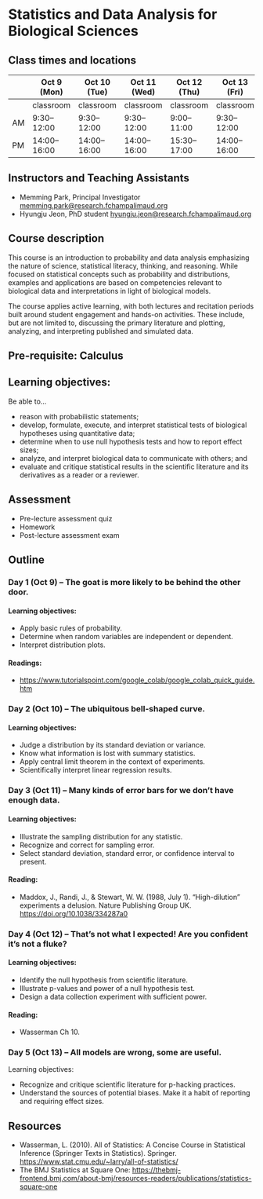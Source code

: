 # Statistics and Data Analysis for Biological Sciences

## Class times and locations

|           | Oct 9 (Mon)  | Oct 10 (Tue) | Oct 11 (Wed) | Oct 12 (Thu) | Oct 13 (Fri) |
| --------- | ------------ | ------------ | ------------ | ------------ | ------------ |
|  |       classroom       |       classroom       |    classroom          |    classroom          |       classroom       |
| AM        | 9:30–12:00  | 9:30–12:00  | 9:30–12:00  | 9:00–11:00  | 9:30–12:00  |
| PM        | 14:00–16:00 | 14:00–16:00 | 14:00–16:00 | 15:30–17:00 | 14:00–16:00 |


## Instructors and Teaching Assistants
- Memming Park, Principal Investigator
  memming.park@research.fchampalimaud.org
- Hyungju Jeon, PhD student
  hyungju.jeon@research.fchampalimaud.org

## Course description
This course is an introduction to probability and data analysis emphasizing the nature of science, statistical literacy, thinking, and reasoning. While focused on statistical concepts such as probability and distributions, examples and applications are based on competencies relevant to biological data and interpretations in light of biological models. 

The course applies active learning, with both lectures and recitation periods built around student engagement and hands-on activities. These include, but are not limited to, discussing the primary literature and plotting, analyzing, and interpreting published and simulated data.

## Pre-requisite: Calculus
## Learning objectives: 
Be able to...
- reason with probabilistic statements;
- develop, formulate, execute, and interpret statistical tests of biological hypotheses using quantitative data;
- determine when to use null hypothesis tests and how to report effect sizes;
- analyze, and interpret biological data to communicate with others; and
- evaluate and critique statistical results in the scientific literature and its derivatives as a reader or a reviewer.

## Assessment
- Pre-lecture assessment quiz
- Homework
- Post-lecture assessment exam

## Outline

### Day 1 (Oct 9) – The goat is more likely to be behind the other door.
#### Learning objectives: 
- Apply basic rules of probability.
- Determine when random variables are independent or dependent.
- Interpret distribution plots.
#### Readings:
- https://www.tutorialspoint.com/google_colab/google_colab_quick_guide.htm

### Day 2 (Oct 10) – The ubiquitous bell-shaped curve.

#### Learning objectives: 

- Judge a distribution by its standard deviation or variance.
- Know what information is lost with summary statistics.
- Apply central limit theorem in the context of experiments.
- Scientifically interpret linear regression results.

### Day 3 (Oct 11) – Many kinds of error bars for we don’t have enough data.

#### Learning objectives: 

- Illustrate the sampling distribution for any statistic.
- Recognize and correct for sampling error.
- Select standard deviation, standard error, or confidence interval to present.

#### Reading: 

- Maddox, J., Randi, J., & Stewart, W. W. (1988, July 1). “High-dilution” experiments a delusion. Nature Publishing Group UK. https://doi.org/10.1038/334287a0

### Day 4 (Oct 12) – That’s not what I expected! Are you confident it’s not a fluke?

#### Learning objectives: 

- Identify the null hypothesis from scientific literature.
- Illustrate p-values and power of a null hypothesis test.
- Design a data collection experiment with sufficient power.

#### Reading: 

- Wasserman Ch 10.

### Day 5 (Oct 13) – All models are wrong, some are useful.

Learning objectives: 

- Recognize and critique scientific literature for p-hacking practices.
- Understand the sources of potential biases. Make it a habit of reporting and requiring effect sizes.

## Resources

- Wasserman, L. (2010). All of Statistics: A Concise Course in Statistical Inference (Springer Texts in Statistics). Springer. https://www.stat.cmu.edu/~larry/all-of-statistics/
- The BMJ Statistics at Square One: https://thebmj-frontend.bmj.com/about-bmj/resources-readers/publications/statistics-square-one
